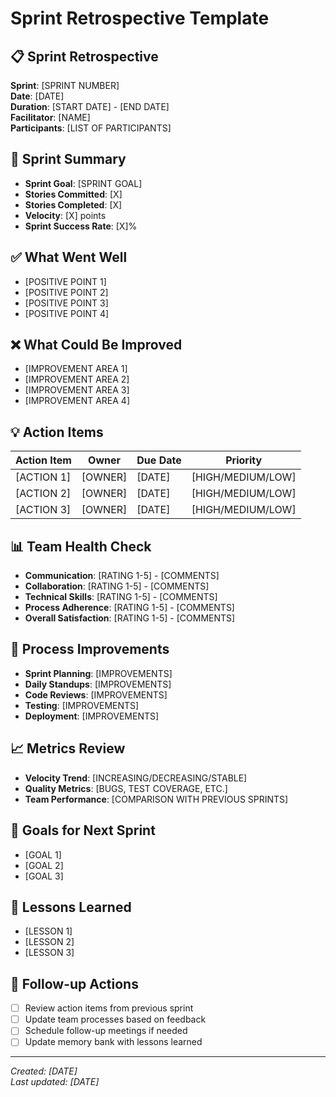 # Sprint Retrospective Template

## 📋 Sprint Retrospective
**Sprint**: [SPRINT NUMBER]  
**Date**: [DATE]  
**Duration**: [START DATE] - [END DATE]  
**Facilitator**: [NAME]  
**Participants**: [LIST OF PARTICIPANTS]

## 🎯 Sprint Summary
- **Sprint Goal**: [SPRINT GOAL]
- **Stories Committed**: [X]
- **Stories Completed**: [X]
- **Velocity**: [X] points
- **Sprint Success Rate**: [X]%

## ✅ What Went Well
- [POSITIVE POINT 1]
- [POSITIVE POINT 2]
- [POSITIVE POINT 3]
- [POSITIVE POINT 4]

## ❌ What Could Be Improved
- [IMPROVEMENT AREA 1]
- [IMPROVEMENT AREA 2]
- [IMPROVEMENT AREA 3]
- [IMPROVEMENT AREA 4]

## 💡 Action Items
| Action Item | Owner | Due Date | Priority |
|-------------|-------|----------|----------|
| [ACTION 1] | [OWNER] | [DATE] | [HIGH/MEDIUM/LOW] |
| [ACTION 2] | [OWNER] | [DATE] | [HIGH/MEDIUM/LOW] |
| [ACTION 3] | [OWNER] | [DATE] | [HIGH/MEDIUM/LOW] |

## 📊 Team Health Check
- **Communication**: [RATING 1-5] - [COMMENTS]
- **Collaboration**: [RATING 1-5] - [COMMENTS]
- **Technical Skills**: [RATING 1-5] - [COMMENTS]
- **Process Adherence**: [RATING 1-5] - [COMMENTS]
- **Overall Satisfaction**: [RATING 1-5] - [COMMENTS]

## 🔄 Process Improvements
- **Sprint Planning**: [IMPROVEMENTS]
- **Daily Standups**: [IMPROVEMENTS]
- **Code Reviews**: [IMPROVEMENTS]
- **Testing**: [IMPROVEMENTS]
- **Deployment**: [IMPROVEMENTS]

## 📈 Metrics Review
- **Velocity Trend**: [INCREASING/DECREASING/STABLE]
- **Quality Metrics**: [BUGS, TEST COVERAGE, ETC.]
- **Team Performance**: [COMPARISON WITH PREVIOUS SPRINTS]

## 🎯 Goals for Next Sprint
- [GOAL 1]
- [GOAL 2]
- [GOAL 3]

## 📝 Lessons Learned
- [LESSON 1]
- [LESSON 2]
- [LESSON 3]

## 🔗 Follow-up Actions
- [ ] Review action items from previous sprint
- [ ] Update team processes based on feedback
- [ ] Schedule follow-up meetings if needed
- [ ] Update memory bank with lessons learned

---
*Created: [DATE]*  
*Last updated: [DATE]*
